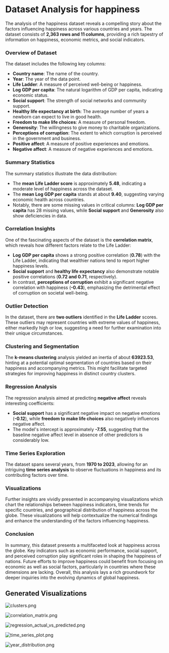 # Dataset Analysis for happiness

The analysis of the happiness dataset reveals a compelling story about the factors influencing happiness across various countries and years. The dataset consists of **2,363 rows and 11 columns**, providing a rich tapestry of information on happiness, economic metrics, and social indicators.

### Overview of Dataset
The dataset includes the following key columns:
- **Country name**: The name of the country.
- **Year**: The year of the data point.
- **Life Ladder**: A measure of perceived well-being or happiness.
- **Log GDP per capita**: The natural logarithm of GDP per capita, indicating economic status.
- **Social support**: The strength of social networks and community support.
- **Healthy life expectancy at birth**: The average number of years a newborn can expect to live in good health.
- **Freedom to make life choices**: A measure of personal freedom.
- **Generosity**: The willingness to give money to charitable organizations.
- **Perceptions of corruption**: The extent to which corruption is perceived in the government and business.
- **Positive affect**: A measure of positive experiences and emotions.
- **Negative affect**: A measure of negative experiences and emotions.

### Summary Statistics
The summary statistics illustrate the data distribution:
- The **mean Life Ladder score** is approximately **5.48**, indicating a moderate level of happiness across the dataset.
- The **mean Log GDP per capita** stands at about **9.40**, suggesting varying economic health across countries.
- Notably, there are some missing values in critical columns: **Log GDP per capita** has 28 missing values, while **Social support** and **Generosity** also show deficiencies in data.

### Correlation Insights
One of the fascinating aspects of the dataset is the **correlation matrix**, which reveals how different factors relate to the Life Ladder:
- **Log GDP per capita** shows a strong positive correlation (**0.78**) with the Life Ladder, indicating that wealthier nations tend to report higher happiness levels.
- **Social support** and **healthy life expectancy** also demonstrate notable positive correlations (**0.72 and 0.71**, respectively).
- In contrast, **perceptions of corruption** exhibit a significant negative correlation with happiness (**-0.43**), emphasizing the detrimental effect of corruption on societal well-being.

### Outlier Detection
In the dataset, there are **two outliers** identified in the **Life Ladder** scores. These outliers may represent countries with extreme values of happiness, either markedly high or low, suggesting a need for further examination into their unique circumstances.

### Clustering and Segmentation
The **k-means clustering** analysis yielded an inertia of about **63923.53**, hinting at a potential optimal segmentation of countries based on their happiness and accompanying metrics. This might facilitate targeted strategies for improving happiness in distinct country clusters.

### Regression Analysis
The regression analysis aimed at predicting **negative affect** reveals interesting coefficients:
- **Social support** has a significant negative impact on negative emotions (**-0.12**), while **freedom to make life choices** also negatively influences negative affect.
- The model's intercept is approximately **-7.55**, suggesting that the baseline negative affect level in absence of other predictors is considerably low.

### Time Series Exploration
The dataset spans several years, from **1970 to 2023**, allowing for an intriguing **time series analysis** to observe fluctuations in happiness and its contributing factors over time.

### Visualizations
Further insights are vividly presented in accompanying visualizations which chart the relationships between happiness indicators, time trends for specific countries, and geographical distribution of happiness across the globe. These visualizations will help contextualize the numerical findings and enhance the understanding of the factors influencing happiness.

### Conclusion
In summary, this dataset presents a multifaceted look at happiness across the globe. Key indicators such as economic performance, social support, and perceived corruption play significant roles in shaping the happiness of nations. Future efforts to improve happiness could benefit from focusing on economic as well as social factors, particularly in countries where these dimensions are lacking. Overall, this analysis lays a rich groundwork for deeper inquiries into the evolving dynamics of global happiness.

## Generated Visualizations

![clusters.png](clusters.png)

![correlation_matrix.png](correlation_matrix.png)

![regression_actual_vs_predicted.png](regression_actual_vs_predicted.png)

![time_series_plot.png](time_series_plot.png)

![year_distribution.png](year_distribution.png)

